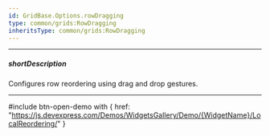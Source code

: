 ```yaml
---
id: GridBase.Options.rowDragging
type: common/grids:RowDragging
inheritsType: common/grids:RowDragging
---
```

---
##### shortDescription
Configures row reordering using drag and drop gestures.

---
#include btn-open-demo with {
    href: "https://js.devexpress.com/Demos/WidgetsGallery/Demo/{WidgetName}/LocalReordering/"
}
